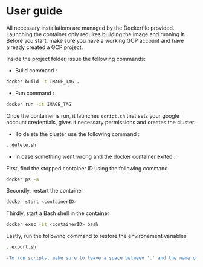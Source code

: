 # User guide
All necessary installations are managed by the Dockerfile provided. Launching the container only requires building the image and running it. Before you start, make sure you have a working GCP account and have already created a GCP project.

Inside the project folder, issue the following commands:
* Build command :
```bash
docker build -t IMAGE_TAG .
```
* Run command :
```bash
docker run -it IMAGE_TAG
```
Once the container is run, it launches `script.sh` that sets your google account credentials, gives it necessary permissions and creates the cluster.

* To delete the cluster use the following command :
```bash
. delete.sh
```
* In case something went wrong and the docker container exited :

First, find the stopped container ID using the following command
```bash
docker ps -a
```
Secondly, restart the container
```bash
docker start <containerID>
```
Thirdly, start a Bash shell in the container
```bash
docker exec -it <containerID> bash
```
Lastly, run the following command to restore the environement variables
```bash
. export.sh
```
```diff
-To run scripts, make sure to leave a space between '.' and the name of the file.
```
